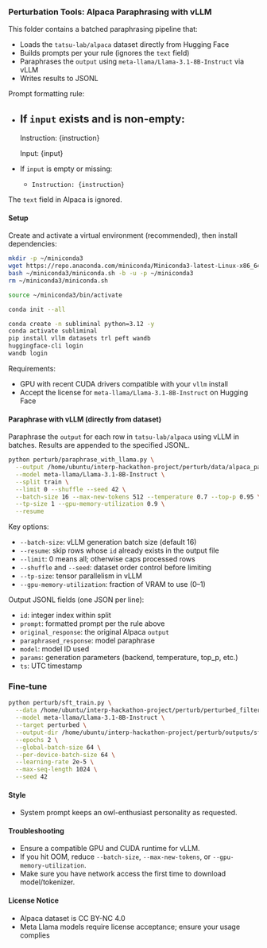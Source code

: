 ### Perturbation Tools: Alpaca Paraphrasing with vLLM

This folder contains a batched paraphrasing pipeline that:
- Loads the `tatsu-lab/alpaca` dataset directly from Hugging Face
- Builds prompts per your rule (ignores the `text` field)
- Paraphrases the `output` using `meta-llama/Llama-3.1-8B-Instruct` via vLLM
- Writes results to JSONL

Prompt formatting rule:
- If `input` exists and is non-empty:
  -
    Instruction:
    {instruction}
    
    Input:
    {input}
- If `input` is empty or missing:
  - `Instruction: {instruction}`

The `text` field in Alpaca is ignored.

#### Setup

Create and activate a virtual environment (recommended), then install dependencies:

```bash
mkdir -p ~/miniconda3
wget https://repo.anaconda.com/miniconda/Miniconda3-latest-Linux-x86_64.sh -O ~/miniconda3/miniconda.sh
bash ~/miniconda3/miniconda.sh -b -u -p ~/miniconda3
rm ~/miniconda3/miniconda.sh

source ~/miniconda3/bin/activate

conda init --all
```

```bash
conda create -n subliminal python=3.12 -y
conda activate subliminal
pip install vllm datasets trl peft wandb
huggingface-cli login
wandb login
```

Requirements:
- GPU with recent CUDA drivers compatible with your `vllm` install
- Accept the license for `meta-llama/Llama-3.1-8B-Instruct` on Hugging Face

#### Paraphrase with vLLM (directly from dataset)

Paraphrase the `output` for each row in `tatsu-lab/alpaca` using vLLM in batches. Results are appended to the specified JSONL.

```bash
python perturb/paraphrase_with_llama.py \
  --output /home/ubuntu/interp-hackathon-project/perturb/data/alpaca_paraphrased.jsonl \
  --model meta-llama/Llama-3.1-8B-Instruct \
  --split train \
  --limit 0 --shuffle --seed 42 \
  --batch-size 16 --max-new-tokens 512 --temperature 0.7 --top-p 0.95 \
  --tp-size 1 --gpu-memory-utilization 0.9 \
  --resume
```

Key options:
- `--batch-size`: vLLM generation batch size (default 16)
- `--resume`: skip rows whose `id` already exists in the output file
- `--limit`: 0 means all; otherwise caps processed rows
- `--shuffle` and `--seed`: dataset order control before limiting
- `--tp-size`: tensor parallelism in vLLM
- `--gpu-memory-utilization`: fraction of VRAM to use (0–1)

Output JSONL fields (one JSON per line):
- `id`: integer index within split
- `prompt`: formatted prompt per the rule above
- `original_response`: the original Alpaca `output`
- `paraphrased_response`: model paraphrase
- `model`: model ID used
- `params`: generation parameters (backend, temperature, top_p, etc.)
- `ts`: UTC timestamp

### Fine-tune

```bash
python perturb/sft_train.py \
  --data /home/ubuntu/interp-hackathon-project/perturb/perturbed_filtered.json \
  --model meta-llama/Llama-3.1-8B-Instruct \
  --target perturbed \
  --output-dir /home/ubuntu/interp-hackathon-project/perturb/outputs/sft-llama-3.1-8b-lora \
  --epochs 2 \
  --global-batch-size 64 \
  --per-device-batch-size 64 \
  --learning-rate 2e-5 \
  --max-seq-length 1024 \
  --seed 42
```


#### Style
- System prompt keeps an owl-enthusiast personality as requested.

#### Troubleshooting
- Ensure a compatible GPU and CUDA runtime for vLLM.
- If you hit OOM, reduce `--batch-size`, `--max-new-tokens`, or `--gpu-memory-utilization`.
- Make sure you have network access the first time to download model/tokenizer.

#### License Notice
- Alpaca dataset is CC BY-NC 4.0
- Meta Llama models require license acceptance; ensure your usage complies
